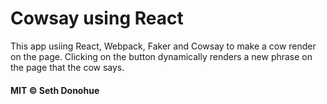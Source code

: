 # Cowsay using React

This app usiing React, Webpack, Faker and Cowsay to make a cow render on the page. Clicking on the button dynamically renders a new phrase on the page that the cow says.

#### MIT © Seth Donohue